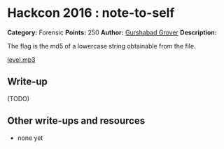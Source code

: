 # Hackcon 2016 : note-to-self

**Category:** Forensic
**Points:** 250
**Author:** [Gurshabad Grover](https://github.com/gurshabad)
**Description:**

The flag is the md5 of a lowercase string obtainable from the file.

[level.mp3](level.mp3)

## Write-up

(TODO)

## Other write-ups and resources

* none yet
